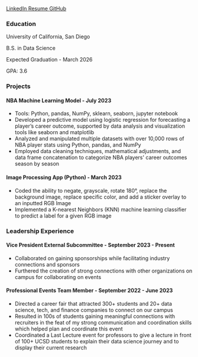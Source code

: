 [LinkedIn ](https://www.linkedin.com/in/daniel-birman/)[Resume ](https://docs.google.com/document/d/1mO9hBW8wmAvZ89o497MCR9KlM0D5eHn4X_d4rSOxzUw/edit)[GitHub](https://github.com/danielbirman28)

### Education
University of California, San Diego

B.S. in Data Science

Expected Graduation - March 2026

GPA: 3.6


### Projects
#### NBA Machine Learning Model - July 2023
- Tools: Python, pandas, NumPy, sklearn, seaborn, jupyter notebook
- Developed a predictive model using logistic regression for forecasting a player’s career outcome, supported by data analysis and visualization tools like seaborn and matplotlib
- Analyzed and manipulated multiple datasets with over 10,000 rows of NBA player stats using Python, pandas, and NumPy
- Employed data cleaning techniques, mathematical adjustments, and data frame concatenation to categorize NBA players' career outcomes season by season

#### Image Processing App (Python) - March 2023
- Coded the ability to negate, grayscale, rotate 180°, replace the background image, replace specific color, and add a sticker overlay to an inputted RGB Image
- Implemented a K-nearest Neighbors (KNN) machine learning classifier to predict a label for a given RGB image

### Leadership Experience
#### Vice President External Subcommittee - September 2023 - Present
- Collaborated on gaining sponsorships while facilitating industry connections and sponsors
- Furthered the creation of strong connections with other organizations on campus for collaborating on events

#### Professional Events Team Member - September 2022 - June 2023
- Directed a career fair that attracted 300+ students and 20+ data science, tech, and finance companies to connect on our campus
- Resulted in 100s of students gaining meaningful connections with recruiters in the feat of my strong communication and coordination skills which helped plan and coordinate this event
- Coordinated a Last Lecture event for professors to give a lecture in front of 100+ UCSD students to explain their data science journey and to display their current research
